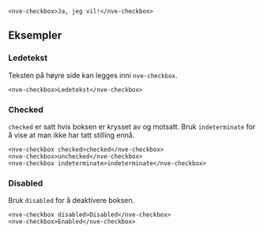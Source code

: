 ```html:preview
<nve-checkbox>Ja, jeg vil!</nve-checkbox>
```

## Eksempler

### Ledetekst

Teksten på høyre side kan legges inni `nve-checkbox`.

```html:preview
<nve-checkbox>Ledetekst</nve-checkbox>
```

### Checked

`checked` er satt hvis boksen er krysset av og motsatt.
Bruk `indeterminate` for å vise at man ikke har tatt stilling ennå.

```html:preview
<nve-checkbox checked>checked</nve-checkbox>
<nve-checkbox>unchecked</nve-checkbox>
<nve-checkbox indeterminate>indeterminate</nve-checkbox>
```

### Disabled

Bruk `disabled` for å deaktivere boksen.

```html:preview
<nve-checkbox disabled>Disabled</nve-checkbox>
<nve-checkbox>Enabled</nve-checkbox>
```
